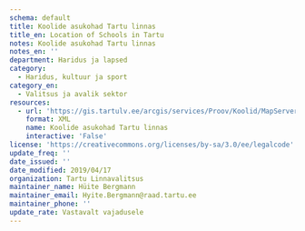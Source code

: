 ```yaml
---
schema: default
title: Koolide asukohad Tartu linnas
title_en: Location of Schools in Tartu
notes: Koolide asukohad Tartu linnas
notes_en: ''
department: Haridus ja lapsed
category:
  - Haridus, kultuur ja sport
category_en:
  - Valitsus ja avalik sektor
resources:
  - url: 'https://gis.tartulv.ee/arcgis/services/Proov/Koolid/MapServer?wsdl'
    format: XML
    name: Koolide asukohad Tartu linnas
    interactive: 'False'
license: 'https://creativecommons.org/licenses/by-sa/3.0/ee/legalcode'
update_freq: ''
date_issued: ''
date_modified: 2019/04/17
organization: Tartu Linnavalitsus
maintainer_name: Hüite Bergmann
maintainer_email: Hyite.Bergmann@raad.tartu.ee
maintainer_phone: ''
update_rate: Vastavalt vajadusele
---
```

